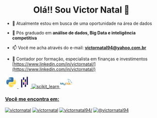 <h1 align="center">Olá!! Sou Victor Natal 👋</h1>

- 🔭 Atualmente estou em busca de uma oportunidade na área de dados

- 🌱 Pós graduado em **análise de dados, Big Data e inteligência competitiva**

- 📫 Você me acha através do e-mail: **victornatal94@yahoo.com.br**

- 📄 Contador por formação, especialista em finanças e investimentos [https://www.linkedin.com/in/victornatal/](https://www.linkedin.com/in/victornatal/)




<p align="left"> </a> <a href="https://www.python.org" target="_blank" rel="noreferrer"> <img src="https://raw.githubusercontent.com/devicons/devicon/master/icons/python/python-original.svg" alt="python" width="40" height="40"/> <a href="https://pandas.pydata.org/" target="_blank" rel="noreferrer"> <img src="https://raw.githubusercontent.com/devicons/devicon/2ae2a900d2f041da66e950e4d48052658d850630/icons/pandas/pandas-original.svg" alt="pandas" width="40" height="40"/> </a>  </a> <a href="https://scikit-learn.org/" target="_blank" rel="noreferrer"> <img src="https://upload.wikimedia.org/wikipedia/commons/0/05/Scikit_learn_logo_small.svg" alt="scikit_learn" width="40" height="40"/> </a> <a href="https://www.mysql.com/" target="_blank" rel="noreferrer"> <img src="https://raw.githubusercontent.com/devicons/devicon/master/icons/mysql/mysql-original-wordmark.svg" alt="mysql" width="40" height="40"/></p>



<h3 align="left">Você me encontra em:</h3>
<p align="left">
<a href="https://linkedin.com/in/victornatal" target="blank"><img align="center" src="https://raw.githubusercontent.com/rahuldkjain/github-profile-readme-generator/master/src/images/icons/Social/linked-in-alt.svg" alt="victornatal" height="30" width="40" /></a>
<a href="https://kaggle.com/victornatal" target="blank"><img align="center" src="https://raw.githubusercontent.com/rahuldkjain/github-profile-readme-generator/master/src/images/icons/Social/kaggle.svg" alt="victornatal" height="30" width="40" /></a>
<a href="https://instagram.com/victornatal94/" target="blank"><img align="center" src="https://raw.githubusercontent.com/rahuldkjain/github-profile-readme-generator/master/src/images/icons/Social/instagram.svg" alt="victornatal94/" height="30" width="40" /></a>
<a href="https://medium.com/@victornatal94" target="blank"><img align="center" src="https://raw.githubusercontent.com/rahuldkjain/github-profile-readme-generator/master/src/images/icons/Social/medium.svg" alt="@victornatal94" height="30" width="40" /></a>


